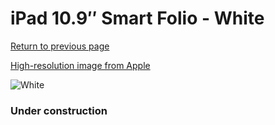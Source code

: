 # iPad 10.9″ Smart Folio - White

[Return to previous page](/ipad_10)

[High-resolution image from Apple](https://store.storeimages.cdn-apple.com/8756/as-images.apple.com/is/MQDQ3?wid=4500&hei=4500&fmt=png)

<div style="width: 384px"><img src="/everysource/MQDQ3.png" alt="White"></div>

### Under construction
